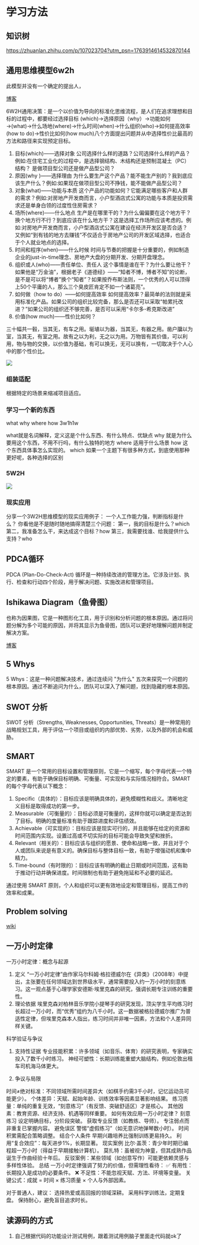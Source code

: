 # 学习方法

## 知识树
https://zhuanlan.zhihu.com/p/107023704?utm_psn=1763914614532870144

## 通用思维模型6w2h

此模型并没有一个确定的提出人，

[博客](https://baike.baidu.com/item/6W2H/6417845#:~:text=6W2H%E7%AE%80%E4%BB%8B&text=What%2D%E4%BD%95%E4%BA%8B%EF%BC%9BWhy%2D%E4%BD%95%E6%95%85,%E5%8F%91%E5%B1%95%E6%88%90%E4%BA%866W2H%E6%B3%95%E3%80%82)

6W2H通用决策：是一个以价值为导向的标准化思维流程，是人们在追求理想和目标的过程中，都要经过选择目标 (which)→选择原因（why）→功能如何→(what)→什么场地(where)→什么时间(when)→什么组织(who)→如何提高效率(how to do)→性价比如何(how much)八个方面提出问题并从中选择性价比最高的方法和路径来实现预定目标。
1. 目标(which)——选择对象
公司选择什么样的道路？公司选择什么样的产品？例如:在住宅工业化的过程中，是选择钢结构、木结构还是预制混凝土（PC）结构？ 是做项目型公司还是做产品型公司？
2. 原因(why )——选择理由
为什么要生产这个产品？能不能生产别的？我到底应该生产什么？例如:如果现在做项目型公司不挣钱，能不能做产品型公司？
3. 对象(what)——功能与本质
这个产品的功能如何？它能满足哪些客户和人群的需求？例如:对房地产开发商而言，小户型酒店式公寓的功能与本质是投资需求还是单身白领的过度性住房需求？
4. 场所(where)——什么地点
生产是在哪里干的？为什么偏偏要在这个地方干？换个地方行不行？到底应该在什么地方干？这是选择工作场所应该考虑的。例如:对房地产开发商而言，小户型酒店式公寓在建设在经济开发区是否合适？ 又例如“到有钱的地方去赚钱”不仅适合于房地产公司的开发区域选择，也适合于个人就业地点的选择。
5. 时间和程序(when)——什么时候
时间与节奏的把握是十分重要的，例如制造企业的just-in-time理念、房地产大盘的分期开发、分期开盘理念。
6. 组织或人(who)——责任单位、责任人
这个事情是谁在干？为什么要让他干？如果他是“万金油”，根据老子《道德经》——“知者不博，博者不知”的论断，是不是可以将“博者”换个“知者”？如果按乔布斯法则，一个优秀的人可以顶得上50个平庸的人，那么三个臭皮匠肯定不如一个诸葛亮”。
7. 如何做（how to do）——如何提高效率
如何提高效率？最简单的法则就是采用标准化产品。如果公司的组织比较完备，那么是否还可以采取“帕累托改进？”如果公司的组织还不够完善，是否可以采用“卡尔多-希克斯改进”
8. 价值(how much)——性价比如何？

三十幅共一毂，当其无，有车之用。埏埴以为器，当其无，有器之用。凿户牖以为室，当其无，有室之用。故有之以为利，无之以为用。万物皆有其价值，可以利用，物与物的交换，以价值为基础，有可以换无，无可以换有，一切取决于个人心中的那个性价比。

![](./pics/6w2h.webp )

###  组装适配
根据特定的场景来缩减项目适应。

### 学习一个新的东西
what why where how
3w1h1w

what就是名词解释，定义这是个什么东西、有什么特点、优缺点
why 就是为什么要用这个东西，不用不行吗，有什么独特的地方
where 适用于什么场景
how 这个东西具体事怎么实现的。
which 如果一个主题下有很多种方式，到底使用那种更好呢，各种选择的区别

### 5W2H
![](./pics/5w2h.webp )

### 现实应用
分享一个3W2H思维模型的现实应用例子：
一个人工作能力强，判断指标是什么？
你看他是不是随时随地搞得清楚三个问题：
第一，我的目标是什么？which
第二，我准备怎么干，来达成这个目标？how
第三，我需要找谁、给我提供什么支持？who

## PDCA循环

PDCA (Plan-Do-Check-Act) 循环是一种持续改进的管理方法。它涉及计划、执行、检查和行动四个阶段，用于解决问题、实施改进和管理项目。

## Ishikawa Diagram（鱼骨图）

也称为因果图，它是一种图形化工具，用于识别和分析问题的根本原因。通过将问题分解为多个可能的原因，并将其显示为鱼骨图，团队可以更好地理解问题并制定解决方案。

[博客](https://www.investopedia.com/terms/i/ishikawa-diagram.asp#:~:text=An%20Ishikawa%20diagram%20is%20a,are%20required%20at%20specific%20times.)

## 5 Whys
5 Whys：这是一种问题解决技术，通过连续问 "为什么" 五次来探究一个问题的根本原因。通过不断追问为什么，团队可以深入了解问题，找到隐藏的根本原因。

## SWOT 分析
SWOT 分析（Strengths, Weaknesses, Opportunities, Threats）是一种常用的战略规划工具，用于评估一个项目或组织的内部优势、劣势，以及外部的机会和威胁。

## SMART

SMART 是一个常用的目标设置和管理原则，它是一个缩写，每个字母代表一个特定的要素，有助于确保目标明确、可衡量、可实现和与实际情况相符合。SMART 的每个字母代表以下概念：

1. Specific（具体的）：目标应该是明确具体的，避免模糊性和歧义。清晰地定义目标是取得成功的第一步。
1. Measurable（可衡量的）：目标必须是可衡量的，这样你就可以确定是否达到了目标。明确的度量标准有助于跟踪进度和评估绩效。
1. Achievable（可实现的）：目标应该是现实可行的，并且能够在给定的资源和时间范围内实现。设置过高或不切实际的目标可能会导致失望和挫折。
1. Relevant（相关的）：目标应该与组织的愿景、使命和战略一致，并且对于个人或团队来说是有意义的。确保目标与整体目标一致，有助于增强动机和集中精力。
1. Time-bound（有时限的）：目标应该有明确的截止日期或时间范围，这有助于推动行动并确保进度。时间限制也有助于避免拖延和不必要的延迟。

通过使用 SMART 原则，个人和组织可以更有效地设定和管理目标，提高工作的效率和成果。

## Problem solving

[wiki](https://en.wikipedia.org/wiki/Problem_solving)

## 一万小时定律

一万小时定律：概念与起源
1. 定义
“一万小时定律”由作家马尔科姆·格拉德威尔在《异类》（2008年）中提出，主张要在任何领域达到世界级水平，通常需要投入约一万小时的刻意练习。这一观点基于心理学家安德斯·埃里克森的研究，强调长期专注训练的重要性。
2. 理论依据
埃里克森对柏林音乐学院小提琴手的研究发现，顶尖学生平均练习时长超过一万小时，而“优秀”组约为八千小时。这一数据被格拉德威尔推广为普适性定律，但埃里克森本人指出，练习时间并非唯一因素，方法和个人差异同样关键。

科学验证与争议
1. 支持性证据
专业技能积累：许多领域（如音乐、体育）的研究表明，专家确实投入了数千小时练习。
神经可塑性：长期训练能重塑大脑结构，例如伦敦出租车司机海马体更大。

2. 争议与局限

时间≠绝对标准：不同领域所需时间差异大（如棋手约需3千小时，记忆运动员可能更少）。
个体差异：天赋、起始年龄、训练效率等因素显著影响结果。
练习质量：单纯的重复无效，“刻意练习”（有反馈、突破舒适区）才是核心。
其他因素：教育资源、经济支持、机遇等同样重要。
如何有效应用一万小时定律？
刻意练习
设定明确目标，分阶段突破。
获取专业反馈（如教练、导师）。
专注弱点而非重复已掌握内容。
避免误区
警惕“虚假练习”（如无意识地弹琴数小时）。
时间积累需配合策略调整。
结合个人条件
早期兴趣培养比强制训练更易持久。
利用“复合效应”：每天进步1%，长期显著。
现实案例
比尔·盖茨：青少年时期已编程超一万小时（得益于早期接触计算机）。
莫扎特：虽被视为神童，但其成熟作品诞生于作曲经验十年后。
反驳案例：某些领域（如创意写作）可能更依赖灵感与多样性体验。
总结
一万小时定律强调了努力的价值，但需理性看待：
✅ 有用性：长期投入是成功的必要条件。
❌ 不足性：不能忽视天赋、方法、环境等变量。
关键公式：成就 = 时间 × 练习质量 × 个人与外部因素。

对于普通人，建议：
选择热爱或高回报的领域深耕。
采用科学训练法，定期复盘。
保持耐心，避免盲目追求时长。

## 读源码的方式
1. 自己根据代码的功能设计测试用例，跟着测试用例脑子里面走代码就ok了

